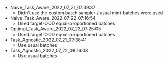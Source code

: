 * Naive_Task_Aware_2022_07_21_07:39:37
    * Didn't use the custom batch sampler / usual mini-batches were used
* Naive_Task_Aware_2022_07_22_07:16:54
    * Used target-OOD equal-proportioned batches
* Optimal_Task_Aware_2022_07_22_07:25:05
    * Used target-OOD equal-proportioned batches
* Task_Agnostic_2022_07_21_07:38:41
    * Use usual batches
* Task_Agnostic_2022_07_22_08:16:08
    * Use usual batches